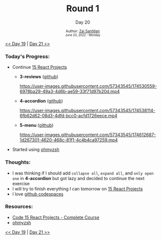 <div align="center">
  <h1>Round 1</h1>
  <p>Day 20</p>

  <sub>
    Author: <a href="https://github.com/plskz" target="_blank">Zai Santillan</a>
    <br>
    <small>June 20, 2022 - Monday</small>
  </sub>
</div>

[<< Day 19](day019.md) | [Day 21 >>](day021.md)

### Today's Progress:

- Continue [15 React Projects](https://youtu.be/a_7Z7C_JCyo)

  - **3-reviews** ([github](https://github.com/plskz/react-projects))

    https://user-images.githubusercontent.com/57343545/174530559-6978ba29-49a3-4d6b-ae59-33f71d97b20d.mp4

  - **4-accordion** ([github](https://github.com/plskz/react-projects))

    https://user-images.githubusercontent.com/57343545/174538114-6fb62d62-08d3-4dfd-bcc0-acfd1726eece.mp4

  - **5-menu** ([github](https://github.com/plskz/react-projects))

    https://user-images.githubusercontent.com/57343545/174612687-1d267301-4620-468c-81f1-4c4b4ca97259.mp4

- Started using [ohmyzsh](https://github.com/ohmyzsh/ohmyzsh/)

### Thoughts:

- I was thinking if I should add `collapse all`, `expand all`, and `only open one` in **4-accordion** but got lazy and decided to continue the next exercise
- I will try to finish everything I can tomorrow on [15 React Projects](https://github.com/plskz/react-projects)
- I love [github codespaces](https://github.com/codespaces)

### Resources:

- [Code 15 React Projects - Complete Course](https://youtu.be/a_7Z7C_JCyo)
- [ohmyzsh](https://github.com/ohmyzsh/ohmyzsh/)

[<< Day 19](day019.md) | [Day 21 >>](day021.md)
